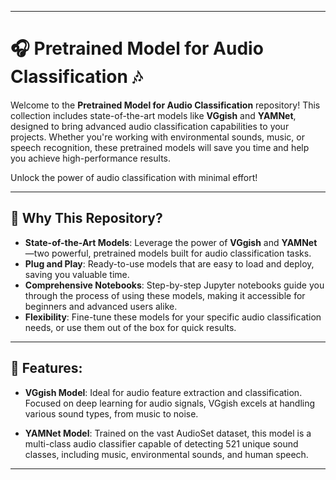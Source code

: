 
---

# 🎧 **Pretrained Model for Audio Classification** 🎶

Welcome to the **Pretrained Model for Audio Classification** repository! This collection includes state-of-the-art models like **VGgish** and **YAMNet**, designed to bring advanced audio classification capabilities to your projects. Whether you're working with environmental sounds, music, or speech recognition, these pretrained models will save you time and help you achieve high-performance results.

Unlock the power of audio classification with minimal effort!

---

## 🚀 **Why This Repository?**

* **State-of-the-Art Models**: Leverage the power of **VGgish** and **YAMNet**—two powerful, pretrained models built for audio classification tasks.
* **Plug and Play**: Ready-to-use models that are easy to load and deploy, saving you valuable time.
* **Comprehensive Notebooks**: Step-by-step Jupyter notebooks guide you through the process of using these models, making it accessible for beginners and advanced users alike.
* **Flexibility**: Fine-tune these models for your specific audio classification needs, or use them out of the box for quick results.

---

## 🔧 **Features**:

* **VGgish Model**: Ideal for audio feature extraction and classification. Focused on deep learning for audio signals, VGgish excels at handling various sound types, from music to noise.

* **YAMNet Model**: Trained on the vast AudioSet dataset, this model is a multi-class audio classifier capable of detecting 521 unique sound classes, including music, environmental sounds, and human speech.

---

